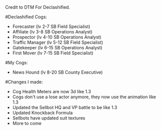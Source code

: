 Credit to DTM For Declashified.

#Declashified Cogs:
- Forecaster (lv 2-7 SB Field Specialist)
- Affiliate (lv 3-8 SB Operations Analyst)
- Prospector (lv 4-10 SB Operations Analyst)
- Traffic Manager (lv 5-12 SB Field Specialist)
- Gatekeeper (lv 6-15 SB Operations Analyst)
- First Mover (lv 7-15 SB Field Specialist)

#My Cogs:
- News Hound (lv 8-20 SB County Executive)

#Changes I made:
- Cog Health Meters are now 3d like 1.3
- Cogs don't use a lose actor anymore, they now use the animation like 1.3
- Updated the Sellbot HQ and VP battle to be like 1.3
- Updated Knockback Formula
- Sellbots have updated suit textures
- More to come